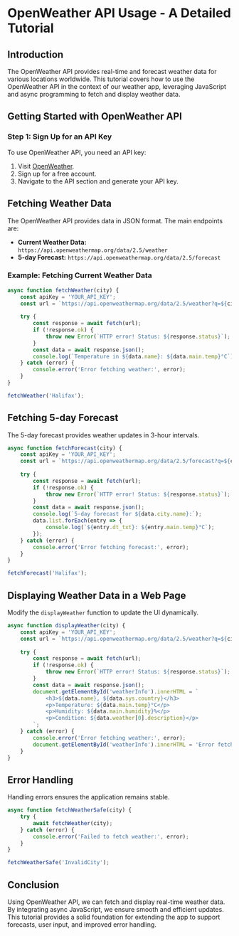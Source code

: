 # OpenWeather API Usage - A Detailed Tutorial

## Introduction
The OpenWeather API provides real-time and forecast weather data for various locations worldwide. This tutorial covers how to use the OpenWeather API in the context of our weather app, leveraging JavaScript and async programming to fetch and display weather data.

## Getting Started with OpenWeather API
### **Step 1: Sign Up for an API Key**
To use OpenWeather API, you need an API key:
1. Visit [OpenWeather](https://openweathermap.org/).
2. Sign up for a free account.
3. Navigate to the API section and generate your API key.

## Fetching Weather Data
The OpenWeather API provides data in JSON format. The main endpoints are:
- **Current Weather Data:** `https://api.openweathermap.org/data/2.5/weather`
- **5-day Forecast:** `https://api.openweathermap.org/data/2.5/forecast`

### **Example: Fetching Current Weather Data**
```js
async function fetchWeather(city) {
    const apiKey = 'YOUR_API_KEY';
    const url = `https://api.openweathermap.org/data/2.5/weather?q=${city}&appid=${apiKey}&units=metric`;
    
    try {
        const response = await fetch(url);
        if (!response.ok) {
            throw new Error(`HTTP error! Status: ${response.status}`);
        }
        const data = await response.json();
        console.log(`Temperature in ${data.name}: ${data.main.temp}°C`);
    } catch (error) {
        console.error('Error fetching weather:', error);
    }
}

fetchWeather('Halifax');
```

## Fetching 5-day Forecast
The 5-day forecast provides weather updates in 3-hour intervals.

```js
async function fetchForecast(city) {
    const apiKey = 'YOUR_API_KEY';
    const url = `https://api.openweathermap.org/data/2.5/forecast?q=${city}&appid=${apiKey}&units=metric`;
    
    try {
        const response = await fetch(url);
        if (!response.ok) {
            throw new Error(`HTTP error! Status: ${response.status}`);
        }
        const data = await response.json();
        console.log(`5-day forecast for ${data.city.name}:`);
        data.list.forEach(entry => {
            console.log(`${entry.dt_txt}: ${entry.main.temp}°C`);
        });
    } catch (error) {
        console.error('Error fetching forecast:', error);
    }
}

fetchForecast('Halifax');
```

## Displaying Weather Data in a Web Page
Modify the `displayWeather` function to update the UI dynamically.

```js
async function displayWeather(city) {
    const apiKey = 'YOUR_API_KEY';
    const url = `https://api.openweathermap.org/data/2.5/weather?q=${city}&appid=${apiKey}&units=metric`;
    
    try {
        const response = await fetch(url);
        if (!response.ok) {
            throw new Error(`HTTP error! Status: ${response.status}`);
        }
        const data = await response.json();
        document.getElementById('weatherInfo').innerHTML = `
            <h3>${data.name}, ${data.sys.country}</h3>
            <p>Temperature: ${data.main.temp}°C</p>
            <p>Humidity: ${data.main.humidity}%</p>
            <p>Condition: ${data.weather[0].description}</p>
        `;
    } catch (error) {
        console.error('Error fetching weather:', error);
        document.getElementById('weatherInfo').innerHTML = 'Error fetching weather data';
    }
}
```

## Error Handling
Handling errors ensures the application remains stable.

```js
async function fetchWeatherSafe(city) {
    try {
        await fetchWeather(city);
    } catch (error) {
        console.error('Failed to fetch weather:', error);
    }
}

fetchWeatherSafe('InvalidCity');
```

## Conclusion
Using OpenWeather API, we can fetch and display real-time weather data. By integrating async JavaScript, we ensure smooth and efficient updates. This tutorial provides a solid foundation for extending the app to support forecasts, user input, and improved error handling.

